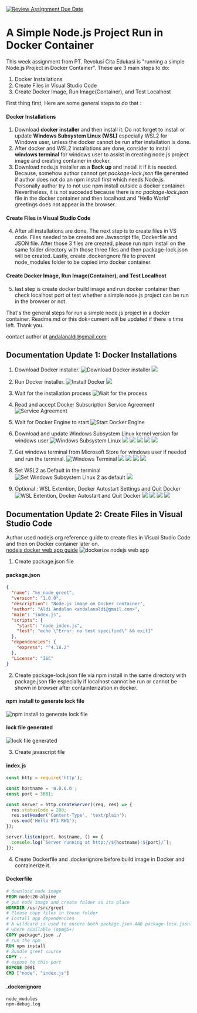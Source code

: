 [![Review Assignment Due Date](https://classroom.github.com/assets/deadline-readme-button-24ddc0f5d75046c5622901739e7c5dd533143b0c8e959d652212380cedb1ea36.svg)](https://classroom.github.com/a/nj7iw4Wb)

# A Simple Node.js Project Run in Docker Container

This week assignment from PT. Revolusi Cita Edukasi is "running a simple Node.js Project in Docker Container". These are 3 main steps to do:
1. Docker Installations
2. Create Files in Visual Studio Code
3. Create Docker Image, Run Image(Container), and Test Localhost

First thing first, Here are some general steps to do that :

#### Docker Installations
1. Download **docker installer** and then install it. Do not forget to install or update **Windows Subsystem Linux (WSL)** especially WSL2 for Windows user, unless the docker cannot be run after installation is done.
2. After docker and WSL2 installations are done, consider to install **windows terminal** for windows user to assist in creating node.js project image and creating container in docker.
3. Download node.js installer as a **Back up** and install it if it is needed. Because, somehow author cannot get _package-lock.json_ file generated if author does not do an npm install first which needs Node.js. Personally author try to not use npm install outside a docker container. Nevertheless, it is not succeded because there is no _package-lock.json_ file in the docker container and then localhost and "Hello World" greetings does not appear in the browser.
#### Create Files in Visual Studio Code
4. After all installations are done. The next step is to create files in VS code. Files needed to be created are Javascript file, Dockerfile and JSON file. After those 3 files are created, please run npm install on the same folder directory with those three files and then package-lock.json will be created. Lastly, create .dockerignore file to prevent node_modules folder to be copied into docker container.
#### Create Docker Image, Run Image(Container), and Test Localhost
5. last step is create docker build image and run docker container then check localhost port ot test whether a simple node.js project can be run in the browser or not.

That's the general steps for run a simple node.js project in a docker container. Readme.md or this dok=cument will be updated if there is time left. Thank you.

contact author at andalanaldi@gmail.com

## Documentation Update 1: Docker Installations

1. Download Docker installer.
![Download Docker installer ](https://github.com/RevoU-FSSE-2/week-6-andalanaldi/blob/main/Docker-install-img/1-google-docker-dwd.jpg?raw=true)
![](https://github.com/RevoU-FSSE-2/week-6-andalanaldi/blob/main/Docker-install-img/2-docker-dwd-win.jpg?raw=true)

2. Run Docker installer.
![Install Docker](https://github.com/RevoU-FSSE-2/week-6-andalanaldi/blob/main/Docker-install-img/3-1-dd-installer.jpg?raw=true)
![](https://github.com/RevoU-FSSE-2/week-6-andalanaldi/blob/main/Docker-install-img/3-2-open-dd-installer.jpg?raw=true) 

3. Wait for the installation process
![Wait for the process](https://github.com/RevoU-FSSE-2/week-6-andalanaldi/blob/main/Docker-install-img/3-installprocess-docker.jpg?raw=true)

4. Read and accept Docker Subscription Service Agreement
![Service Agreement](https://github.com/RevoU-FSSE-2/week-6-andalanaldi/blob/main/Docker-install-img/3-opening-docker.jpg?raw=true)

5. Wait for Docker Engine to start
![Start Docker Engine](https://github.com/RevoU-FSSE-2/week-6-andalanaldi/blob/main/Docker-install-img/4-1-start-docker.jpg?raw=true)

6. Download and update Windows Subsystem Linux kernel version for windows user
![Windows Subsystem Linux](https://github.com/RevoU-FSSE-2/week-6-andalanaldi/blob/main/Docker-install-img/4-2-need-wsl2.jpg?raw=true)
![](https://github.com/RevoU-FSSE-2/week-6-andalanaldi/blob/main/Docker-install-img/5-dwd-linux-kernel-updtpkg.jpg?raw=true)
![](https://github.com/RevoU-FSSE-2/week-6-andalanaldi/blob/main/Docker-install-img/5-dwd-wsl2-msi.jpg?raw=true)
![](https://github.com/RevoU-FSSE-2/week-6-andalanaldi/blob/main/Docker-install-img/6-wsl-setup.jpg?raw=true)
![](https://github.com/RevoU-FSSE-2/week-6-andalanaldi/blob/main/Docker-install-img/6-wsl-statusins.jpg?raw=true)
![](https://github.com/RevoU-FSSE-2/week-6-andalanaldi/blob/main/Docker-install-img/6-wsl-finish.jpg?raw=true)

7. Get windows terminal from Microsoft Store for windows user if needed and run the terminal.
![Windows Terminal](https://github.com/RevoU-FSSE-2/week-6-andalanaldi/blob/main/Docker-install-img/7-0-srch-winterm.jpg?raw=true)
![](https://github.com/RevoU-FSSE-2/week-6-andalanaldi/blob/main/Docker-install-img/7-1-winstore-get.jpg?raw=true)
![](https://github.com/RevoU-FSSE-2/week-6-andalanaldi/blob/main/Docker-install-img/7-2-get-dwd.jpg?raw=true)
![](https://github.com/RevoU-FSSE-2/week-6-andalanaldi/blob/main/Docker-install-img/7-3-terminal-srch.jpg?raw=true)
![](https://github.com/RevoU-FSSE-2/week-6-andalanaldi/blob/main/Docker-install-img/7-4-smartscreen-justrun.jpg?raw=true)

8. Set WSL2 as Default in the terminal
![Set Windows Subsystem Linux 2 as default](https://github.com/RevoU-FSSE-2/week-6-andalanaldi/blob/main/Docker-install-img/5-set-wsl2-def.jpg?raw=true)
![](https://github.com/RevoU-FSSE-2/week-6-andalanaldi/blob/main/Docker-install-img/7-5-win-terminal-wsl2def.jpg?raw=true)

9. Optional : WSL Extention, Docker Autostart Settings and Quit Docker
![WSL Extention, Docker Autostart and Quit Docker](https://github.com/RevoU-FSSE-2/week-6-andalanaldi/blob/main/Docker-install-img/5-wsl-ext-vscode.jpg?raw=true)
![](https://github.com/RevoU-FSSE-2/week-6-andalanaldi/blob/main/Docker-install-img/7-prv-autostart-docker.jpg?raw=true)
![](https://github.com/RevoU-FSSE-2/week-6-andalanaldi/blob/main/Docker-install-img/Docker-icon.jpg?raw=true)
![](https://github.com/RevoU-FSSE-2/week-6-andalanaldi/blob/main/Docker-install-img/docker-iconi.jpg?raw=true)
![](https://github.com/RevoU-FSSE-2/week-6-andalanaldi/blob/main/Docker-install-img/docker-quit.jpg?raw=true)

## Documentation Update 2: Create Files in Visual Studio Code

Author used nodejs org reference guide to create files in Visual Studio Code and then on Docker container later on.   
[nodejs docker web app guide](https://nodejs.org/en/docs/guides/nodejs-docker-webapp)
![dockerize nodejs web app](https://github.com/RevoU-FSSE-2/week-6-andalanaldi/blob/main/Create-files-vscode/1-dockerize-nodejs-app.jpg?raw=true)

1. Create package.json file
#### package.json

```JSON
{
  "name": "my_node_greet",
  "version": "1.0.0",
  "description": "Node.js image on Docker container",
  "author": "Aldi Andalan <andalanaldi@gmail.com>",
  "main": "index.js",
  "scripts": {
    "start": "node index.js",
    "test": "echo \"Error: no test specified\" && exit1"
  },
  "dependencies": {
    "express": "^4.18.2"
  },
  "License": "ISC"
}
```
2. Create package-lock.json file via npm install in the same directory with package.json file especially if localhost cannot be run or cannot be shown in browser after containterization in docker. 
#### npm install to generate lock file
![npm install to generate lock file](https://github.com/RevoU-FSSE-2/week-6-andalanaldi/blob/main/Create-files-vscode/3-npm-install-pkg-lock-json.jpg?raw=true)
#### lock file generated
![lock file generated](https://github.com/RevoU-FSSE-2/week-6-andalanaldi/blob/main/Create-files-vscode/4-pkg-lock-generated.jpg?raw=true)

3. Create javascript file 
#### index.js
```Javascript
const http = require('http');

const hostname = '0.0.0.0';
const port = 3001;

const server = http.createServer((req, res) => {
  res.statusCode = 200;
  res.setHeader('Content-Type', 'text/plain');
  res.end('Hello RT3 RW1');
});

server.listen(port, hostname, () => {
  console.log(`Server running at http://${hostname}:${port}/`);
});
```

4. Create Dockerfile and .dockerignore before build image in Docker and containerize it. 
#### Dockerfile
```Dockerfile
# download node image
FROM node:20-alpine
# put node image and create folder as its place
WORKDIR /usr/src/greet
# Please copy files in those folder
# Install app dependencies
# A wildcard is used to ensure both package.json AND package-lock.json?? are copied
# where available (npm@5+)
COPY package*.json ./
# run the npm
RUN npm install
# Bundle greet source
COPY . .
# expose to this port
EXPOSE 3001
CMD ["node", "index.js"]
```
#### .dockerignore
```dockerignore
node_modules
npm-debug.log
```